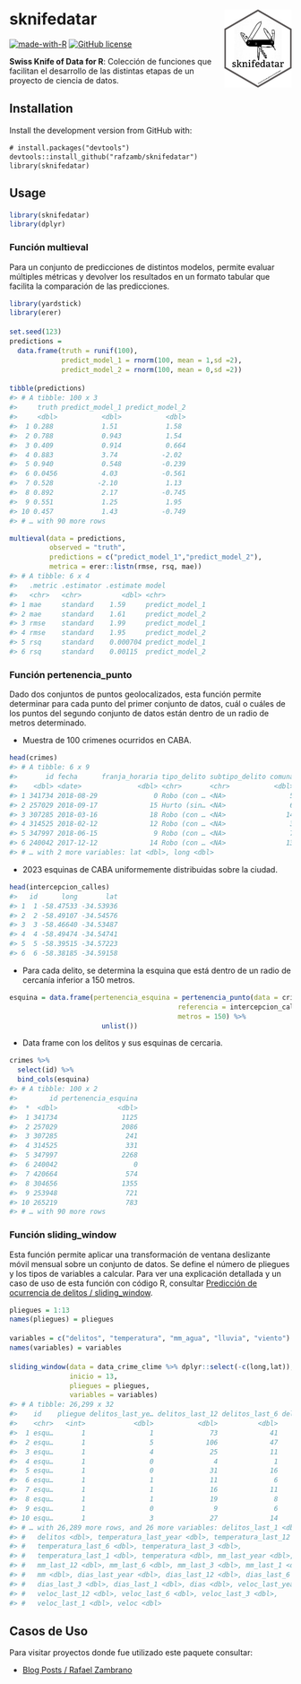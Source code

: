 
# sknifedatar <img src="logo.png" align="right" height="139" />

<!-- badges: start -->

[![made-with-R](https://img.shields.io/badge/Made%20with-R-1f425f.svg)](https://www.r-project.org/)
[![GitHub
license](https://img.shields.io/github/license/Naereen/StrapDown.js.svg)](https://github.com/rafzamb/sknifedatar/blob/master/LICENSE)
<!-- badges: end -->

**Swiss Knife of Data for R**: Colección de funciones que facilitan el
desarrollo de las distintas etapas de un proyecto de ciencia de datos.

## Installation

Install the development version from GitHub with:

    # install.packages("devtools")
    devtools::install_github("rafzamb/sknifedatar")
    library(sknifedatar)

## Usage

``` r
library(sknifedatar)
library(dplyr)
```

### Función multieval

Para un conjunto de predicciones de distintos modelos, permite evaluar
múltiples métricas y devolver los resultados en un formato tabular que
facilita la comparación de las predicciones.

``` r
library(yardstick)
library(erer)

set.seed(123)
predictions =
  data.frame(truth = runif(100),
             predict_model_1 = rnorm(100, mean = 1,sd =2),
             predict_model_2 = rnorm(100, mean = 0,sd =2))

tibble(predictions)
#> # A tibble: 100 x 3
#>     truth predict_model_1 predict_model_2
#>     <dbl>           <dbl>           <dbl>
#>  1 0.288            1.51            1.58 
#>  2 0.788            0.943           1.54 
#>  3 0.409            0.914           0.664
#>  4 0.883            3.74           -2.02 
#>  5 0.940            0.548          -0.239
#>  6 0.0456           4.03           -0.561
#>  7 0.528           -2.10            1.13 
#>  8 0.892            2.17           -0.745
#>  9 0.551            1.25            1.95 
#> 10 0.457            1.43           -0.749
#> # … with 90 more rows
```

``` r
multieval(data = predictions,
          observed = "truth",
          predictions = c("predict_model_1","predict_model_2"),
          metrica = erer::listn(rmse, rsq, mae))
#> # A tibble: 6 x 4
#>   .metric .estimator .estimate model          
#>   <chr>   <chr>          <dbl> <chr>          
#> 1 mae     standard    1.59     predict_model_1
#> 2 mae     standard    1.61     predict_model_2
#> 3 rmse    standard    1.99     predict_model_1
#> 4 rmse    standard    1.95     predict_model_2
#> 5 rsq     standard    0.000704 predict_model_1
#> 6 rsq     standard    0.00115  predict_model_2
```

### Función pertenencia\_punto

Dado dos conjuntos de puntos geolocalizados, esta función permite
determinar para cada punto del primer conjunto de datos, cuál o cuáles
de los puntos del segundo conjunto de datos están dentro de un radio de
metros determinado.

-   Muestra de 100 crimenes ocurridos en CABA.

``` r
head(crimes)
#> # A tibble: 6 x 9
#>       id fecha      franja_horaria tipo_delito subtipo_delito comuna barrio
#>    <dbl> <date>              <dbl> <chr>       <chr>           <dbl> <chr> 
#> 1 341734 2018-08-29              0 Robo (con … <NA>                5 Boedo 
#> 2 257029 2018-09-17             15 Hurto (sin… <NA>                6 Cabal…
#> 3 307285 2018-03-16             18 Robo (con … <NA>               14 Paler…
#> 4 314525 2018-02-12             12 Robo (con … <NA>                3 Balva…
#> 5 347997 2018-06-15              9 Robo (con … <NA>                7 Parqu…
#> 6 240042 2017-12-12             14 Robo (con … <NA>               13 Nuñez 
#> # … with 2 more variables: lat <dbl>, long <dbl>
```

-   2023 esquinas de CABA uniformemente distribuidas sobre la ciudad.

``` r
head(intercepcion_calles)
#>   id      long       lat
#> 1  1 -58.47533 -34.53936
#> 2  2 -58.49107 -34.54576
#> 3  3 -58.46640 -34.53487
#> 4  4 -58.49474 -34.54741
#> 5  5 -58.39515 -34.57223
#> 6  6 -58.38185 -34.59158
```

-   Para cada delito, se determina la esquina que está dentro de un
    radio de cercanía inferior a 150 metros.

``` r
esquina = data.frame(pertenencia_esquina = pertenencia_punto(data = crimes, 
                                          referencia = intercepcion_calles,
                                          metros = 150) %>% 
                       unlist())
```

-   Data frame con los delitos y sus esquinas de cercaria.

``` r
crimes %>% 
  select(id) %>% 
  bind_cols(esquina)
#> # A tibble: 100 x 2
#>        id pertenencia_esquina
#>  *  <dbl>               <dbl>
#>  1 341734                1125
#>  2 257029                2086
#>  3 307285                 241
#>  4 314525                 331
#>  5 347997                2268
#>  6 240042                   0
#>  7 420664                 574
#>  8 304656                1355
#>  9 253948                 721
#> 10 265219                 783
#> # … with 90 more rows
```

### Función sliding\_window

Esta función permite aplicar una transformación de ventana deslizante
móvil mensual sobre un conjunto de datos. Se define el número de
pliegues y los tipos de variables a calcular. Para ver una explicación
detallada y un caso de uso de esta función con código R, consultar
[Predicción de ocurrencia de delitos /
sliding\_window](https://rafael-zambrano-blog-ds.netlify.app/posts/2020-12-22-prediccin-de-delitos-en-caba/#aplicaci%C3%B3n-de-ventanas-deslizantes).

``` r
pliegues = 1:13
names(pliegues) = pliegues

variables = c("delitos", "temperatura", "mm_agua", "lluvia", "viento")
names(variables) = variables

sliding_window(data = data_crime_clime %>% dplyr::select(-c(long,lat)),
               inicio = 13,
               pliegues = pliegues,
               variables = variables)
#> # A tibble: 26,299 x 32
#>    id    pliegue delitos_last_ye… delitos_last_12 delitos_last_6 delitos_last_3
#>    <chr>   <int>            <dbl>           <dbl>          <dbl>          <dbl>
#>  1 esqu…       1                1              73             41             20
#>  2 esqu…       1                5             106             47             19
#>  3 esqu…       1                4              25             11              4
#>  4 esqu…       1                0               4              1              1
#>  5 esqu…       1                0              31             16              7
#>  6 esqu…       1                1              11              6              3
#>  7 esqu…       1                1              16             11              4
#>  8 esqu…       1                1              19              8              5
#>  9 esqu…       1                0               9              6              4
#> 10 esqu…       1                3              27             14             10
#> # … with 26,289 more rows, and 26 more variables: delitos_last_1 <dbl>,
#> #   delitos <dbl>, temperatura_last_year <dbl>, temperatura_last_12 <dbl>,
#> #   temperatura_last_6 <dbl>, temperatura_last_3 <dbl>,
#> #   temperatura_last_1 <dbl>, temperatura <dbl>, mm_last_year <dbl>,
#> #   mm_last_12 <dbl>, mm_last_6 <dbl>, mm_last_3 <dbl>, mm_last_1 <dbl>,
#> #   mm <dbl>, dias_last_year <dbl>, dias_last_12 <dbl>, dias_last_6 <dbl>,
#> #   dias_last_3 <dbl>, dias_last_1 <dbl>, dias <dbl>, veloc_last_year <dbl>,
#> #   veloc_last_12 <dbl>, veloc_last_6 <dbl>, veloc_last_3 <dbl>,
#> #   veloc_last_1 <dbl>, veloc <dbl>
```

## Casos de Uso

Para visitar proyectos donde fue utilizado este paquete consultar:

-   [Blog Posts / Rafael
    Zambrano](https://rafael-zambrano-blog-ds.netlify.app/blog.html)
